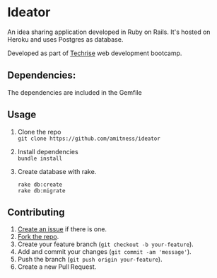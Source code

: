 # Ideator

An idea sharing application developed in Ruby on Rails. It's hosted on Heroku and uses Postgres as database.

Developed as part of [Techrise](https://www.techrise.me/) web development bootcamp.


## Dependencies:
The dependencies are included in the Gemfile

## Usage

1. Clone the repo  
  ```git clone https://github.com/amitness/ideator```

2. Install dependencies  
  ```bundle install```

3. Create database with rake.
    ```
    rake db:create
    rake db:migrate
    ```


## Contributing
1. [Create an issue](https://github.com/amitness/ideator/issues/new) if there is one.
2. [Fork the repo](https://github.com/amitness/ideator/fork).
3. Create your feature branch (`git checkout -b your-feature`).
4. Add and commit your changes (`git commit -am 'message'`).
5. Push the branch (`git push origin your-feature`).
6. Create a new Pull Request.

